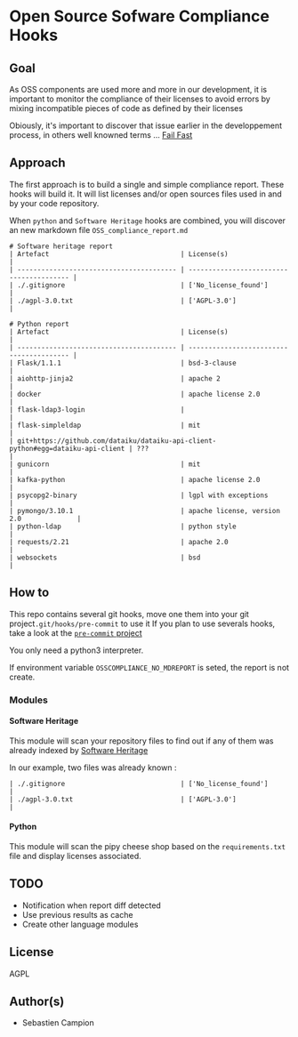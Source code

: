 # Open Source Sofware Compliance Hooks

## Goal
As OSS components are used more and more in our development, it is important to
monitor the compliance of their licenses to avoid errors by mixing incompatible 
pieces of code as defined by their licenses

Obiously, it's important to discover that issue earlier
in the developpement process, in others well knowned terms ...
[Fail Fast](https://www.martinfowler.com/ieeeSoftware/failFast.pdf)


## Approach
The first approach is to build a single and simple compliance report. 
These hooks will build it. It will list licenses and/or open sources files used in and by your code repository.

When `python` and `Software Heritage` hooks are combined, you will discover an new markdown file `OSS_compliance_report.md`

```
# Software heritage report
| Artefact                                 | License(s)                               |
| ---------------------------------------- | ---------------------------------------- |
| ./.gitignore                             | ['No_license_found']                     |
| ./agpl-3.0.txt                           | ['AGPL-3.0']                             |

# Python report
| Artefact                                 | License(s)                               |
| ---------------------------------------- | ---------------------------------------- |
| Flask/1.1.1                              | bsd-3-clause                             |
| aiohttp-jinja2                           | apache 2                                 |
| docker                                   | apache license 2.0                       |
| flask-ldap3-login                        |                                          |
| flask-simpleldap                         | mit                                      |
| git+https://github.com/dataiku/dataiku-api-client-python#egg=dataiku-api-client | ???                                      |
| gunicorn                                 | mit                                      |
| kafka-python                             | apache license 2.0                       |
| psycopg2-binary                          | lgpl with exceptions                     |
| pymongo/3.10.1                           | apache license, version 2.0              |
| python-ldap                              | python style                             |
| requests/2.21                            | apache 2.0                               |
| websockets                               | bsd                                      |

```


## How to
This repo contains several git hooks, move one them into your git project`.git/hooks/pre-commit` to use it
If you plan to use severals hooks, take a look at the [`pre-commit` project](https://github.com/pre-commit/pre-commit) 

You only need a python3 interpreter.

If environment variable `OSSCOMPLIANCE_NO_MDREPORT` is seted, the report is not create.

### Modules

#### Software Heritage
This module will scan your repository files to find out if any of them was already indexed 
by [Software Heritage](https://www.softwareheritage.org/)

In our example, two files was already known : 

    | ./.gitignore                             | ['No_license_found']                     |
    | ./agpl-3.0.txt                           | ['AGPL-3.0']                             |


#### Python
This module will scan the pipy cheese shop based on the `requirements.txt` file and display licenses associated.


## TODO
- Notification when report diff detected
- Use previous results as cache
- Create other language modules

## License 
AGPL 

## Author(s)
- Sebastien Campion 



